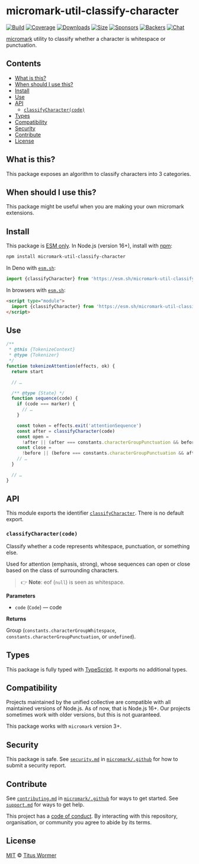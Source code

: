 # micromark-util-classify-character

[![Build](https://github.com/micromark/micromark/workflows/main/badge.svg)](https://github.com/micromark/micromark/actions) [![Coverage](https://img.shields.io/codecov/c/github/micromark/micromark.svg)](https://codecov.io/github/micromark/micromark) [![Downloads](https://img.shields.io/npm/dm/micromark-util-classify-character.svg)](https://www.npmjs.com/package/micromark-util-classify-character) [![Size](https://img.shields.io/badge/dynamic/json?label=minzipped%20size\&query=$.size.compressedSize\&url=https://deno.bundlejs.com/?q=micromark-util-classify-character)](https://bundlejs.com/?q=micromark-util-classify-character) [![Sponsors](https://opencollective.com/unified/sponsors/badge.svg)](https://opencollective.com/unified) [![Backers](https://opencollective.com/unified/backers/badge.svg)](https://opencollective.com/unified) [![Chat](https://img.shields.io/badge/chat-discussions-success.svg)](https://github.com/micromark/micromark/discussions)

[micromark](https://github.com/micromark/micromark) utility to classify whether a character is whitespace or punctuation.

## Contents

* [What is this?](./#what-is-this)
* [When should I use this?](./#when-should-i-use-this)
* [Install](./#install)
* [Use](./#use)
* [API](./#api)
  * [`classifyCharacter(code)`](./#classifycharactercode)
* [Types](./#types)
* [Compatibility](./#compatibility)
* [Security](./#security)
* [Contribute](./#contribute)
* [License](./#license)

## What is this?

This package exposes an algorithm to classify characters into 3 categories.

## When should I use this?

This package might be useful when you are making your own micromark extensions.

## Install

This package is [ESM only](https://gist.github.com/sindresorhus/a39789f98801d908bbc7ff3ecc99d99c). In Node.js (version 16+), install with [npm](https://docs.npmjs.com/cli/install):

```sh
npm install micromark-util-classify-character
```

In Deno with [`esm.sh`](https://esm.sh):

```js
import {classifyCharacter} from 'https://esm.sh/micromark-util-classify-character@1'
```

In browsers with [`esm.sh`](https://esm.sh):

```html
<script type="module">
  import {classifyCharacter} from 'https://esm.sh/micromark-util-classify-character@1?bundle'
</script>
```

## Use

```js
/**
 * @this {TokenizeContext}
 * @type {Tokenizer}
 */
function tokenizeAttention(effects, ok) {
  return start

  // …

  /** @type {State} */
  function sequence(code) {
    if (code === marker) {
      // …
    }

    const token = effects.exit('attentionSequence')
    const after = classifyCharacter(code)
    const open =
      !after || (after === constants.characterGroupPunctuation && before)
    const close =
      !before || (before === constants.characterGroupPunctuation && after)
    // …
  }

  // …
}
```

## API

This module exports the identifier [`classifyCharacter`](./#classifycharactercode). There is no default export.

### `classifyCharacter(code)`

Classify whether a code represents whitespace, punctuation, or something else.

Used for attention (emphasis, strong), whose sequences can open or close based on the class of surrounding characters.

> 👉 **Note**: eof (`null`) is seen as whitespace.

**Parameters**

* `code` (`Code`) — code

**Returns**

Group (`constants.characterGroupWhitespace`, `constants.characterGroupPunctuation`, or `undefined`).

## Types

This package is fully typed with [TypeScript](https://www.typescriptlang.org). It exports no additional types.

## Compatibility

Projects maintained by the unified collective are compatible with all maintained versions of Node.js. As of now, that is Node.js 16+. Our projects sometimes work with older versions, but this is not guaranteed.

This package works with `micromark` version 3+.

## Security

This package is safe. See [`security.md`](https://github.com/micromark/.github/blob/main/security.md) in [`micromark/.github`](https://github.com/micromark/.github) for how to submit a security report.

## Contribute

See [`contributing.md`](https://github.com/micromark/.github/blob/main/contributing.md) in [`micromark/.github`](https://github.com/micromark/.github) for ways to get started. See [`support.md`](https://github.com/micromark/.github/blob/main/support.md) for ways to get help.

This project has a [code of conduct](https://github.com/micromark/.github/blob/main/code-of-conduct.md). By interacting with this repository, organisation, or community you agree to abide by its terms.

## License

[MIT](https://github.com/micromark/micromark/blob/main/license) © [Titus Wormer](https://wooorm.com)
